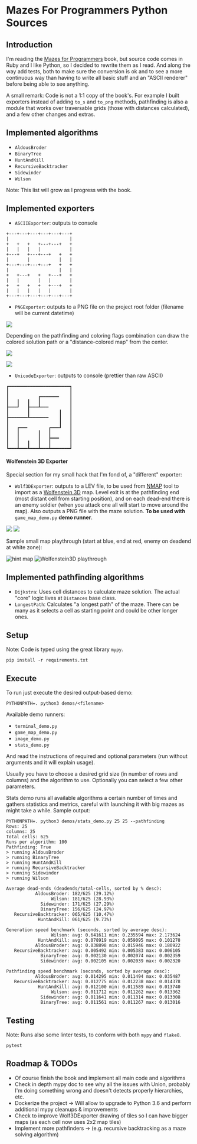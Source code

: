 # Mazes For Programmers Python Sources

## Introduction

I'm reading the [Mazes for Programmers](http://www.mazesforprogrammers.com) book, but source code comes in Ruby and I like Python, so I decided to rewrite them as I read. And along the way add tests, both to make sure the conversion is ok and to see a more continuous way than having to write all basic stuff and an "ASCII renderer" before being able to see anything.

A small remark: Code is not a 1:1 copy of the book's. For example I built exporters instead of adding `to_s` and `to_png` methods, pathfinding is also a module that works over traversable grids (those with distances calculated), and a few other changes and extras.

## Implemented algorithms

- `AldousBroder`
- `BinaryTree`
- `HuntAndKill`
- `RecursiveBacktracker`
- `Sidewinder`
- `Wilson`

Note: This list will grow as I progress with the book.

## Implemented exporters

- `ASCIIExporter`: outputs to console
```
+---+---+---+---+---+---+
|                       |
+   +   +   +---+---+   +
|   |   |   |           |
+---+   +---+---+   +   +
|       |           |   |
+---+---+---+---+   +   +
|                   |   |
+   +---+   +   +---+   +
|   |       |   |       |
+   +   +   +   +---+   +
|   |   |   |   |       |
+---+---+---+---+---+---+
```

- `PNGExporter`: outputs to a PNG file on the project root folder (filename will be current datetime)

![](doc/sample_binary_tree.png)

Depending on the pathfinding and coloring flags combination can draw the colored solution path or a "distance-colored map" from the center.

![](doc/sample_colored_pathfinding.png)

![](doc/sample_colored_maze.png)


- `UnicodeExporter`: outputs to console (prettier than raw ASCII)
```
┏━━━━━━━━━━━━━━━━━━━━━━━┓
┃                       ┃
┃           ┏━━━━━━━    ┃
┃   ┃   ┃   ┃           ┃
┣━━━┛   ┣━━━┻━━━        ┃
┃       ┃           ┃   ┃
┣━━━━━━━┻━━━━━━━    ┃   ┃
┃                   ┃   ┃
┃   ┏━━━        ┏━━━┛   ┃
┃   ┃       ┃   ┃       ┃
┃   ┃       ┃   ┣━━━    ┃
┃   ┃   ┃   ┃   ┃       ┃
┗━━━┻━━━┻━━━┻━━━┻━━━━━━━┛
```

#### Wolfenstein 3D Exporter

Special section for my small hack that I'm fond of, a "different" exporter:

- `Wolf3DExporter`: outputs to a LEV file, to be used from [NMAP](http://toastytech.com/files/nmap.html) tool to import as a [Wolfenstein 3D](https://en.wikipedia.org/wiki/Wolfenstein_3D) map. Level exit is at the pathfinding end (most distant cell from starting position), and on each dead-end there is an enemy soldier (when you attack one all will start to move around the map). Also outputs a PNG file with the maze solution. **To be used with** `game_map_demo.py` **demo runner**.


![](doc/nmap_sample_map.png)
![](doc/nmap_sample_helper_map.png)

Sample small map playthrough (start at blue, end at red, enemy on deadend at white zone):

![hint map](doc/wolf3d_sample_hintmap.png)
![Wolfenstein3D playthrough](doc/wolf3d_sample.gif)


## Implemented pathfinding algorithms

- `Dijkstra`: Uses cell distances to calculate maze solution. The actual "core" logic lives at `Distances` base class.
- `LongestPath`: Calculates "a longest path" of the maze. There can be many as it selects a cell as starting point and could be other longer ones.

## Setup

Note: Code is typed using the great library `mypy`.

```
pip install -r requirements.txt
```

## Execute

To run just execute the desired output-based demo:
```
PYTHONPATH=. python3 demos/<filename>
```

Available demo runners:
- `terminal_demo.py`
- `game_map_demo.py`
- `image_demo.py`
- `stats_demo.py`

And read the instructions of required and optional parameters (run without arguments and it will explain usage).

Usually you have to choose a desired grid size (in number of rows and columns) and the algorithm to use. Optionally you can select a few other parameters.

Stats demo runs all available algorithms a certain number of times and gathers statistics and metrics, careful with launching it with big mazes as might take a while.
Sample output:
```
PYTHONPATH=. python3 demos/stats_demo.py 25 25 --pathfinding
Rows: 25
columns: 25
Total cells: 625
Runs per algorithm: 100
Pathfinding: True
> running AldousBroder
> running BinaryTree
> running HuntAndKill
> running RecursiveBacktracker
> running Sidewinder
> running Wilson

Average dead-ends (deadends/total-cells, sorted by % desc):
           AldousBroder: 182/625 (29.12%)
                 Wilson: 181/625 (28.93%)
             Sidewinder: 171/625 (27.29%)
             BinaryTree: 156/625 (24.97%)
   RecursiveBacktracker: 065/625 (10.47%)
            HuntAndKill: 061/625 (9.73%)

Generation speed benchmark (seconds, sorted by average desc):
                 Wilson: avg: 0.641611 min: 0.235594 max: 2.173624
            HuntAndKill: avg: 0.078919 min: 0.059095 max: 0.101278
           AldousBroder: avg: 0.038898 min: 0.015946 max: 0.180922
   RecursiveBacktracker: avg: 0.005492 min: 0.005383 max: 0.006105
             BinaryTree: avg: 0.002130 min: 0.002074 max: 0.002359
             Sidewinder: avg: 0.002105 min: 0.002039 max: 0.002320

Pathfinding speed benchmark (seconds, sorted by average desc):
           AldousBroder: avg: 0.014295 min: 0.011494 max: 0.035487
   RecursiveBacktracker: avg: 0.012775 min: 0.012238 max: 0.014378
            HuntAndKill: avg: 0.012100 min: 0.011589 max: 0.013740
                 Wilson: avg: 0.011712 min: 0.011262 max: 0.013362
             Sidewinder: avg: 0.011641 min: 0.011314 max: 0.013308
             BinaryTree: avg: 0.011561 min: 0.011267 max: 0.013016

```

## Testing

Note: Runs also some linter tests, to conform with both `mypy` and `flake8`.

```
pytest
```

## Roadmap & TODOs

- Of course finish the book and implement all main code and algorithms
- Check in depth mypy doc to see why all the issues with Union, probably I'm doing something wrong and doesn't detects properly hierarchies, etc.
- Dockerize the project -> Will allow to upgrade to Python 3.6 and perform additional mypy cleanups & improvements
- Check to improve Wolf3DExporter drawing of tiles so I can have bigger maps (as each cell now uses 2x2 map tiles)
- Implement more pathfinders -> (e.g. recursive backtracking as a maze solving algorithm)
